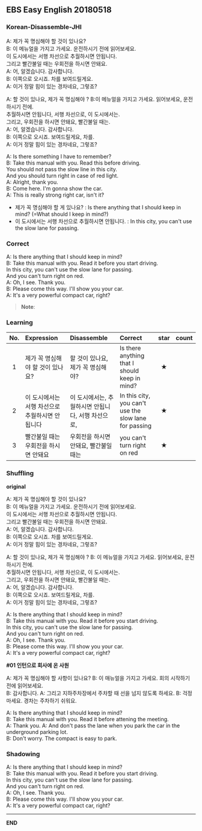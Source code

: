 ## EBS Easy English 20180518

### Korean-Disassemble-JHI

A: 제가 꼭 명심해야 할 것이 있나요?  
B: 이 메뉴얼을 가지고 가세요. 운전하시기 전에 읽어보세요.  
  이 도시에서는 서행 차선으로 추월하시면 안됩니다.  
  그리고 빨간불일 때는 우회전을 하시면 안돼요.  
A: 어, 알겠습니다. 감사합니다.    
B: 이쪽으로 오시죠. 차를 보여드릴게요.    
A: 이거 정말 힘이 있는 경차네요, 그렇죠?   

A: 할 것이 있나요, 제가 꼭 명심해야 ?
B:이 메뉴얼을 가지고 가세요. 읽어보세요, 운전하시기 전에.  
  추월하시면 안됩니다, 서행 차선으로, 이 도시에서는.  
  그리고,  우회전을 하시면 안돼요, 빨간불일 때는.  
A: 어, 알겠습니다. 감사합니다.  
B: 이쪽으로 오시죠. 보여드릴게요, 차를.     
A: 이거 정말 힘이 있는 경차네요, 그렇죠?    

A: Is there something I have to remember?   
B: Take this manual with you. Read this before driving.  
   You should not pass the slow line in this city.  
  And you should turn right in case of red light.  
A: Alright, thank you.  
B: Come here. I'm gonna show the car.    
A: This is really strong right car, isn't it?    



+ 제가 꼭 명심해야 할 게 있나요? : Is there anything that I should keep in mind? (=What should I keep in mind?)
+ 이 도시에서는 서행 차선으로 추월하시면 안됩니다. : In this city, you can't use the slow lane for passing.



### Correct

A: Is there anything that I should keep in mind?   
B: Take this manual with you. Read it before you start driving.  
  In this city, you can't use the slow lane for passing.  
  And you can't turn right on red.    
A: Oh, I see. Thank you.   
B: Please come this way. I'll show you your car.    
A: It's a very powerful compact car, right?  

> **Note**:



### Learning

| No. | Expression | Disassemble | Correct | star | count |
| :---: | :--- | :--- | :--- | :---: | :---: |
| 1 | 제가 꼭 명심해야 할 것이 있나요? | 할 것이 있나요, 제가 꼭 명심해야?| Is there anything that I should keep in mind? | ★ |  |
| 2 | 이 도시에서는 서행 차선으로 추월하시면 안됩니다 | 이 도시에서는, 추월하시면 안됩니다, 서행 차선으로, | In this city, you can't use the slow lane for passing | ★ |  |
| 3 |  빨간불일 때는 우회전을 하시면 안돼요 | 우회전을 하시면 안돼요, 빨간불일 때는 | you can't turn right on red | ★ |




### Shuffling

**original**

A: 제가 꼭 명심해야 할 것이 있나요?  
B: 이 메뉴얼을 가지고 가세요. 운전하시기 전에 읽어보세요.  
  이 도시에서는 서행 차선으로 추월하시면 안됩니다.  
  그리고 빨간불일 때는 우회전을 하시면 안돼요.  
A: 어, 알겠습니다. 감사합니다.    
B: 이쪽으로 오시죠. 차를 보여드릴게요.    
A: 이거 정말 힘이 있는 경차네요, 그렇죠?  

A: 할 것이 있나요, 제가 꼭 명심해야 ?
B: 이 메뉴얼을 가지고 가세요. 읽어보세요, 운전하시기 전에.  
  추월하시면 안됩니다, 서행 차선으로, 이 도시에서는.  
  그리고,  우회전을 하시면 안돼요, 빨간불일 때는.  
A: 어, 알겠습니다. 감사합니다.  
B: 이쪽으로 오시죠. 보여드릴게요, 차를.     
A: 이거 정말 힘이 있는 경차네요, 그렇죠?    

A: Is there anything that I should keep in mind?   
B: Take this manual with you. Read it before you start driving.  
  In this city, you can't use the slow lane for passing.  
  And you can't turn right on red.    
A: Oh, I see. Thank you.   
B: Please come this way. I'll show you your car.    
A: It's a very powerful compact car, right?  

**#01 인턴으로 회사에 온 사원**  

A: 제가 꼭 명심해야 할 사항이 있나요?
B: 이 매뉴얼을 가지고 가세요. 회의 시작하기 전에 읽어보세요.    
B: 감사합니다.
A: 그리고 지하주차장에서 주차할 때 선을 넘지 않도록 하세요.
B: 걱정마세요. 경차는 주차하기 쉬워요.

A: Is there anything that I should keep in mind?  
B: Take this manual with you. Read it before attening the meeting.  
A: Thank you.
A: And don't pass the lane when you park the car in the underground parking lot.  
B: Don't worry. The compact is easy to park.  


### Shadowing

A: Is there anything that I should keep in mind?   
B: Take this manual with you. Read it before you start driving.  
  In this city, you can't use the slow lane for passing.  
  And you can't turn right on red.    
A: Oh, I see. Thank you.   
B: Please come this way. I'll show you your car.    
A: It's a very powerful compact car, right?  


---

**END**
